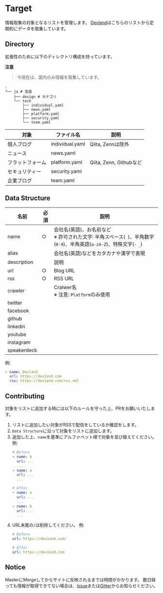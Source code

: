 # Target

情報取集の対象となるリストを管理します。
[Devland](https://dev1and.com)はこちらのリストから定期的にデータを取集しています。

## Directory

拡張性のために以下のディレクトリ構成を持っています。

**注意**
> 今現在は、国内のみ情報を取集しています。

```
.
└── ja # 言語
    ├── design # カテゴリ
    └── tech
        ├── individual.yaml
        ├── news.yaml
        ├── platform.yaml
        ├── security.yaml
        └── team.yaml
```

| 対象 | ファイル名 | 説明 |
| ---| --- | --- |
| 個人ブログ | individual.yaml | Qiita, Zennは除外 |
| ニュース | news.yaml | |
| フラットフォーム | platform.yaml | Qiita, Zenn, Githubなど |
| セキュリティー | security.yaml | |
| 企業ブログ | team.yaml | |

## Data Structure

| 名前 | 必須 | 説明 |
| ---| --- | --- |
| name | ○ | 会社名(英語)、お名前など<br />※ 許可された文字: 半角スペース(` `)、半角数字(`0-9`)、半角英語(`a-zA-Z`)、特殊文字(`-` `_`) |
| alias | | 会社名(英語)などをカタカナや漢字で表現 |
| description | | 説明 |
| url | ○ | Blog URL |
| rss | ○ | RSS URL |
| crawler | | Cralwer名 <br /> ※ 注意: `Platform`のみ使用|
| twitter | | |
| facebook | | |
| github | | |
| linkedin | | |
| youtube | | |
| instagram | | |
| speakerdeck | | |

例:
```yaml
- name: Devland
  url: https://dev1and.com
  rss: https://dev1and.com/rss.xml
```

## Contributing

対象をリストに追加する時には以下のルールを守った上、PRをお願いいたします。

1. リストに追加したい対象がRSSで配信をしているか確認をします。
2. `Data Structure`に沿って対象をリストに追加します。
3. 追加した上、`name`を基準にアルファベット順で対象を並び替えてください。
    例:
    ```yaml
    # Before
    - name: b
      url: ...
      ...
    - name: a
      url: ...
      ...

    # After
    - name: a
      url: ...
      ...
    - name: b
      url: ...
      ...
    ```
4. URL末尾の`/`は削除してください。
    例:
    ```yaml
    # Before
    url: https://dev1and.com/

    # After
    url: https://dev1and.com
    ```

## Notice

MasterにMergeしてからサイトに反映されるまでは時間がかかります。
数日経っても情報が取得できてない場合は、[Issue](https://github.com/dev1and/target/issues)または[Gitter](https://gitter.im/dev1and/community)からお知らせください。
